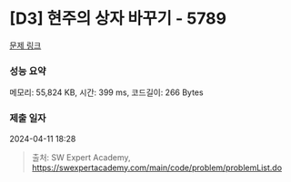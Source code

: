 # [D3] 현주의 상자 바꾸기 - 5789 

[문제 링크](https://swexpertacademy.com/main/code/problem/problemDetail.do?contestProbId=AWYygN36Qn8DFAVm) 

### 성능 요약

메모리: 55,824 KB, 시간: 399 ms, 코드길이: 266 Bytes

### 제출 일자

2024-04-11 18:28



> 출처: SW Expert Academy, https://swexpertacademy.com/main/code/problem/problemList.do